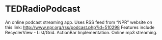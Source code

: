 # TEDRadioPodcast

An online podcast streaming app. Uses RSS feed from “NPR” website on this link:
http://www.npr.org/rss/podcast.php?id=510298
Features include 
RecyclerView - List/Grid.
ActionBar Implementation.
Online mp3 streaming.
